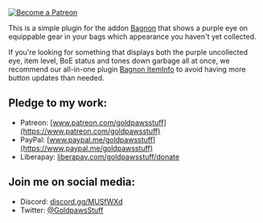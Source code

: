 [ ![Become a Patreon](http://larsnorbergofficial.com/img/social-media-buttons-patreon-small.jpg) ](https://www.patreon.com/goldpawsstuff) 

This is a simple plugin for the addon [Bagnon](https://mods.curse.com/addons/wow/bagnon) that shows a purple eye on equippable gear in your bags which appearance you haven't yet collected. 

If you're looking for something that displays both the purple uncollected eye, item level, BoE status and tones down garbage all at once, we recommend our all-in-one plugin [Bagnon ItemInfo](https://mods.curse.com/addons/wow/bagnon-iteminfo) to avoid having more button updates than needed. 

## **Pledge to my work:**  
* Patreon: [www.patreon.com/goldpawsstuff](https://www.patreon.com/goldpawsstuff)  
* PayPal: [www.paypal.me/goldpawsstuff](https://www.paypal.me/goldpawsstuff)  
* Liberapay: [liberapay.com/goldpawsstuff/donate](https://liberapay.com/goldpawsstuff/donate)

## **Join me on social media:**  
* Discord: [discord.gg/MUSfWXd](https://discord.gg/MUSfWXd)  
* Twitter: [@GoldpawsStuff](https://twitter.com/goldpawsstuff)  
